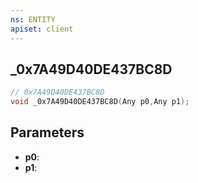 ```yaml
---
ns: ENTITY
apiset: client
---
```

## _0x7A49D40DE437BC8D

```c
// 0x7A49D40DE437BC8D
void _0x7A49D40DE437BC8D(Any p0,Any p1);
```


## Parameters
* **p0**:
* **p1**:
